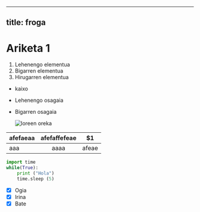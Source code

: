 ---
title: froga
----
# Ariketa 1

1. Lehenengo elementua
2. Bigarren elementua
3. Hirugarren elementua
+ kaixo
- Lehenengo osagaia

- Bigarren osagaia

  ![loreen oreka](https://i.pinimg.com/236x/0d/18/60/0d1860c133a9ba6ddad0d288fef38cdc--terracotta-plant-pots-geometric-shapes.jpg)
  



| afefaeaa | afefaffefeae | $1   |
| -------- | :------------: | ---- |
| aaa      |     aaaa         |  afeae    |


```python
import time
while(True):
	print ("Hola")
	time.sleep (5)
```

- [x] Ogia
- [x]  Irina
- [x]  Bate
